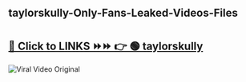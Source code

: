 
 ## taylorskully-Only-Fans-Leaked-Videos-Files

# <h2><a href="https://mediaupload.pro?taylorskully">🔗 Click to LINKS ⏩⏩ 👉 🟢 taylorskully </a></h2>

<a href="https://mediaupload.pro?taylorskully" rel="nofollow" data-target="animated-image.originalLink"><img src="https://i.ibb.co.com/xMMVF88/686577567.gif" alt="Viral Video Original" style="max-width: 100%; display: inline-block;" data-target="animated-image.originalImage"></a>